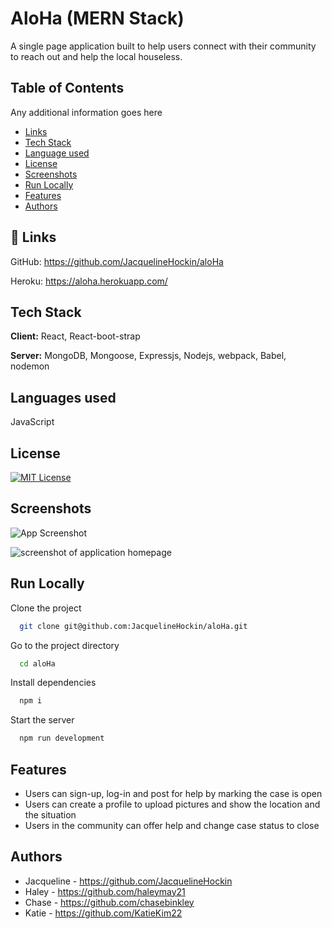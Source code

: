 
# AloHa (MERN Stack)

A single page application built to help users connect with their community to reach out and help the local houseless.

## Table of Contents

Any additional information goes here

- [Links](#Links)
- [Tech Stack](#TechStack)
- [Language used](#Languageused)
- [License](#license)
- [Screenshots](#Screenshots)
- [Run Locally](#RunLocally)
- [Features](#Features)
- [Authors](#Authors)


## 🔗 Links
GitHub: https://github.com/JacquelineHockin/aloHa

Heroku: https://aloha.herokuapp.com/


## Tech Stack

**Client:** React, React-boot-strap

**Server:** MongoDB, Mongoose, Expressjs, Nodejs, webpack, Babel, nodemon

## Languages used

JavaScript


## License

[![MIT License](https://img.shields.io/badge/License-MIT-green.svg)](https://choosealicense.com/licenses/mit/)



## Screenshots

![App Screenshot](https://via.placeholder.com/468x300?text=App+Screenshot+Here)

![screenshot of application homepage]()

## Run Locally

Clone the project

```bash
  git clone git@github.com:JacquelineHockin/aloHa.git
```

Go to the project directory

```bash
  cd aloHa
```

Install dependencies

```bash
  npm i
```

Start the server

```bash
  npm run development
```


## Features

- Users can sign-up, log-in and post for help by marking the case is open
- Users can create a profile to upload pictures and show the location and the situation
- Users in the community can offer help and change case status to close





## Authors

- Jacqueline - https://github.com/JacquelineHockin 
- Haley - https://github.com/haleymay21
- Chase - https://github.com/chasebinkley
- Katie - https://github.com/KatieKim22


